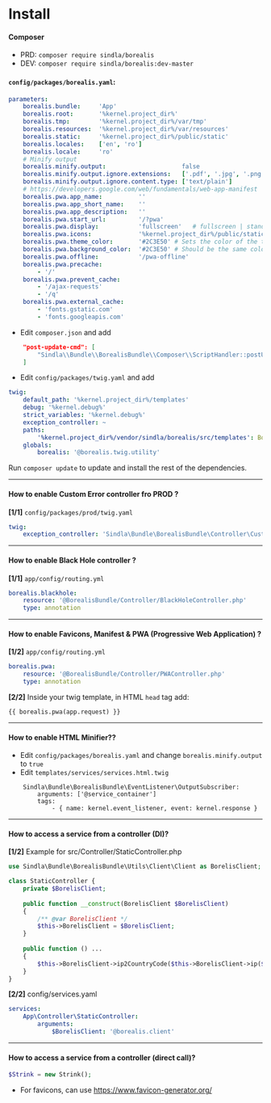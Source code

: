 # Install

#### Composer
* PRD: `composer require sindla/borealis`
* DEV: `composer require sindla/borealis:dev-master`


#### `config/packages/borealis.yaml`:

```yaml
parameters:
    borealis.bundle:     'App'
    borealis.root:       '%kernel.project_dir%'
    borealis.tmp:        '%kernel.project_dir%/var/tmp'
    borealis.resources:  '%kernel.project_dir%/var/resources'
    borealis.static:     '%kernel.project_dir%/public/static'
    borealis.locales:    ['en', 'ro']
    borealis.locale:     'ro'
    # Minify output
    borealis.minify.output:                     false
    borealis.minify.output.ignore.extensions:   ['.pdf', '.jpg', '.png', '.gif', '.doc']
    borealis.minify.output.ignore.content.type: ['text/plain']
    # https://developers.google.com/web/fundamentals/web-app-manifest
    borealis.pwa.app_name:          ''
    borealis.pwa.app_short_name:    ''
    borealis.pwa.app_description:   ''
    borealis.pwa.start_url:         '/?pwa'
    borealis.pwa.display:           'fullscreen'   # fullscreen | standalone | minimal-ui
    borealis.pwa.icons:             '%kernel.project_dir%/public/static/img/favicon'
    borealis.pwa.theme_color:       '#2C3E50' # Sets the color of the tool bar, and may be reflected in the app's preview in task switchers
    borealis.pwa.background_color:  '#2C3E50' # Should be the same color as the load page, to provide a smooth transition from the splash screen to your app
    borealis.pwa.offline:           '/pwa-offline'
    borealis.pwa.precache:
        - '/'
    borealis.pwa.prevent_cache:
        - '/ajax-requests'
        - '/q'
    borealis.pwa.external_cache:
        - 'fonts.gstatic.com'
        - 'fonts.googleapis.com'
```
* Edit `composer.json` and add 
```json
    "post-update-cmd": [
        "Sindla\\Bundle\\BorealisBundle\\Composer\\ScriptHandler::postUpdate" 
    ]
```

* Edit `config/packages/twig.yaml` and add
```yaml
twig:
    default_path: '%kernel.project_dir%/templates'
    debug: '%kernel.debug%'
    strict_variables: '%kernel.debug%'
    exception_controller: ~
    paths:
        '%kernel.project_dir%/vendor/sindla/borealis/src/templates': Borealis
    globals:
        borealis: '@borealis.twig.utility'
```

Run `composer update` to update and install the rest of the dependencies.

---

#### How to enable Custom Error controller fro PROD ?

**[1/1]** `config/packages/prod/twig.yaml`
```yml
twig:
    exception_controller: 'Sindla\Bundle\BorealisBundle\Controller\CustomExceptionController::handler'
```


---

#### How to enable Black Hole controller ?

**[1/1]** `app/config/routing.yml`
```yml
borealis.blackhole:
    resource: '@BorealisBundle/Controller/BlackHoleController.php'
    type: annotation
```

---

#### How to enable Favicons, Manifest & PWA (Progressive Web Application) ?

**[1/2]** `app/config/routing.yml`
```yml
borealis.pwa:
    resource: '@BorealisBundle/Controller/PWAController.php'
    type: annotation
```

**[2/2]** Inside your twig template, in HTML `head` tag add: 
```twig
{{ borealis.pwa(app.request) }}
```

---

#### How to enable HTML Minifier??

* Edit `config/packages/borealis.yaml` and change `borealis.minify.output` to `true`
* Edit `templates/services/services.html.twig`
```yamp
    Sindla\Bundle\BorealisBundle\EventListener\OutputSubscriber:
        arguments: ['@service_container']
        tags:
            - { name: kernel.event_listener, event: kernel.response }
```

---

#### How to access a service from a controller (DI)?

**[1/2]** Example for src/Controller/StaticController.php

```php
use Sindla\Bundle\BorealisBundle\Utils\Client\Client as BorelisClient;

class StaticController {
    private $BorelisClient;
    
    public function __construct(BorelisClient $BorelisClient)
    {
        /** @var BorelisClient */
        $this->BorelisClient = $BorelisClient;
    }
    
    public function () ...
    {
        $this->BorelisClient->ip2CountryCode($this->BorelisClient->ip($Request));
    }
}
```

**[2/2]** config/services.yaml 

```yaml
services:
    App\Controller\StaticController:
        arguments:
            $BorelisClient: '@borealis.client'
```

---

#### How to access a service from a controller (direct call)?

```php
$Strink = new Strink();
```

* For favicons, can use https://www.favicon-generator.org/
